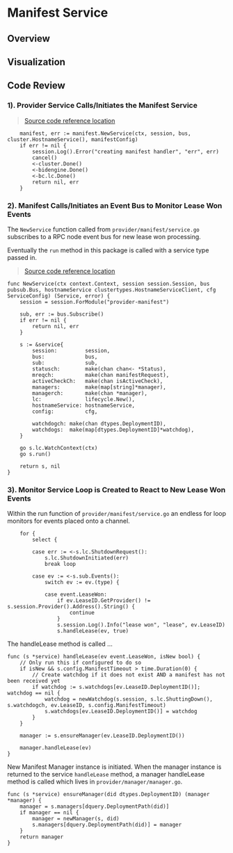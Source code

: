 # Manifest Service

## Overview

## Visualization

## Code Review

### 1). Provider Service Calls/Initiates the Manifest Service

> [Source code reference location](https://github.com/akash-network/provider/blob/e7aa0b5b81957a130f1dc584f335c6f9e41db6b1/service.go#L101)

```
	manifest, err := manifest.NewService(ctx, session, bus, cluster.HostnameService(), manifestConfig)
	if err != nil {
		session.Log().Error("creating manifest handler", "err", err)
		cancel()
		<-cluster.Done()
		<-bidengine.Done()
		<-bc.lc.Done()
		return nil, err
	}
```

### 2). Manifest Calls/Initiates an Event Bus to Monitor Lease Won Events

The `NewService` function called from `provider/manifest/service.go` subscribes to a RPC node event bus for new lease won processing.

Eventually the `run` method in this package is called with a service type passed in.

> [Source code reference location](https://github.com/akash-network/provider/blob/e7aa0b5b81957a130f1dc584f335c6f9e41db6b1/manifest/service.go)

```
func NewService(ctx context.Context, session session.Session, bus pubsub.Bus, hostnameService clustertypes.HostnameServiceClient, cfg ServiceConfig) (Service, error) {
	session = session.ForModule("provider-manifest")

	sub, err := bus.Subscribe()
	if err != nil {
		return nil, err
	}

	s := &service{
		session:         session,
		bus:             bus,
		sub:             sub,
		statusch:        make(chan chan<- *Status),
		mreqch:          make(chan manifestRequest),
		activeCheckCh:   make(chan isActiveCheck),
		managers:        make(map[string]*manager),
		managerch:       make(chan *manager),
		lc:              lifecycle.New(),
		hostnameService: hostnameService,
		config:          cfg,

		watchdogch: make(chan dtypes.DeploymentID),
		watchdogs:  make(map[dtypes.DeploymentID]*watchdog),
	}

	go s.lc.WatchContext(ctx)
	go s.run()

	return s, nil
}
```

### 3). Monitor Service Loop is Created to React to New Lease Won Events

Within the run function of `provider/manifest/service.go` an endless for loop monitors for events placed onto a channel.

```
	for {
		select {

		case err := <-s.lc.ShutdownRequest():
			s.lc.ShutdownInitiated(err)
			break loop

		case ev := <-s.sub.Events():
			switch ev := ev.(type) {

			case event.LeaseWon:
				if ev.LeaseID.GetProvider() != s.session.Provider().Address().String() {
					continue
				}
				s.session.Log().Info("lease won", "lease", ev.LeaseID)
				s.handleLease(ev, true)
```

The handleLease method is called ...

```
func (s *service) handleLease(ev event.LeaseWon, isNew bool) {
	// Only run this if configured to do so
	if isNew && s.config.ManifestTimeout > time.Duration(0) {
		// Create watchdog if it does not exist AND a manifest has not been received yet
		if watchdog := s.watchdogs[ev.LeaseID.DeploymentID()]; watchdog == nil {
			watchdog = newWatchdog(s.session, s.lc.ShuttingDown(), s.watchdogch, ev.LeaseID, s.config.ManifestTimeout)
			s.watchdogs[ev.LeaseID.DeploymentID()] = watchdog
		}
	}

	manager := s.ensureManager(ev.LeaseID.DeploymentID())

	manager.handleLease(ev)
}
```

New Manifest Manager instance is initiated.  When the manager instance is returned to the service `handleLease` method, a manager handleLease method is called which lives in `provider/manager/manager.go`.

```
func (s *service) ensureManager(did dtypes.DeploymentID) (manager *manager) {
	manager = s.managers[dquery.DeploymentPath(did)]
	if manager == nil {
		manager = newManager(s, did)
		s.managers[dquery.DeploymentPath(did)] = manager
	}
	return manager
}
```
